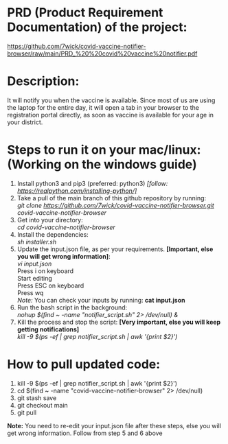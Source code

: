 # PRD (Product Requirement Documentation) of the project:
https://github.com/7wick/covid-vaccine-notifier-browser/raw/main/PRD_%20%20covid%20vaccine%20notifier.pdf


# Description:

It will notify you when the vaccine is available. Since most of us are using the laptop for the entire day, it will open a tab in your browser to the registration portal directly, as soon as vaccine is available for your age in your district.


# Steps to run it on your mac/linux: (Working on the windows guide)
1. Install python3 and pip3 (preferred: python3) *[follow: https://realpython.com/installing-python/]*
2. Take a pull of the main branch of this github repository by running:\
   *git clone https://github.com/7wick/covid-vaccine-notifier-browser.git covid-vaccine-notifier-browser*
3. Get into your directory:\
   *cd covid-vaccine-notifier-browser*
4. Install the dependencies:\
   *sh installer.sh*
5. Update the input.json file, as per your requirements. **[Important, else you will get wrong information]**:\
   *vi input.json*\
   Press i on keyboard\
   Start editing\
   Press ESC on keyboard\
   Press wq\
      *Note:* You can check your inputs by running:   **cat input.json**
6. Run the bash script in the background:\
   *nohup $(find ~ -name "notifier_script.sh" 2> /dev/null) &*
7. Kill the process and stop the script: **[Very important, else you will keep getting notifications]**\
   *kill -9 $(ps -ef | grep notifier_script.sh | awk '{print $2}')*


# How to pull updated code:
1. kill -9 $(ps -ef | grep notifier_script.sh | awk '{print $2}')
2. cd $(find ~ -name "covid-vaccine-notifier-browser" 2> /dev/null)
3. git stash save
4. git checkout main
5. git pull

**Note:** You need to re-edit your input.json file after these steps, else you will get wrong information. Follow from step 5 and 6 above
